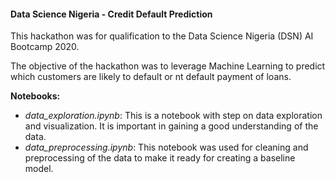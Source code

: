 
#### Data Science Nigeria - Credit Default Prediction

This hackathon was for qualification to the Data Science Nigeria (DSN) AI Bootcamp 2020.

The objective of the hackathon was to leverage Machine Learning to predict which customers are likely to default or nt default payment of loans.

**Notebooks:**
- *data_exploration.ipynb*: This is a notebook with step on data exploration and visualization. It is important in gaining a good understanding of the data.
- *data_preprocessing.ipynb*: This notebook was used for cleaning and preprocessing of the data to make it ready for creating a baseline model.
